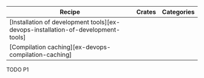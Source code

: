 | Recipe | Crates | Categories |
|--------|--------|------------|
| [Installation of development tools][ex-devops-installation-of-development-tools] |  |  |
| [Compilation caching][ex-devops-compilation-caching] |  |  |

<div class="hidden">
TODO P1
</div>

